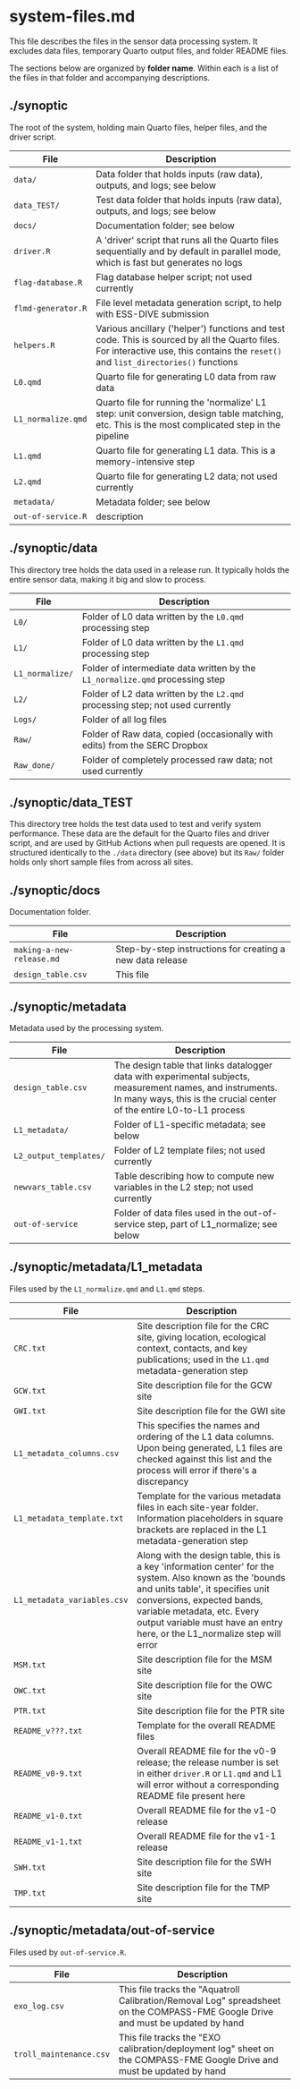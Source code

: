 # system-files.md

This file describes the files in the sensor data processing system.
It excludes data files, temporary Quarto output files, and folder README files.

The sections below are organized by **folder name**. Within
each is a list of the files in that folder and accompanying descriptions.

## ./synoptic

The root of the system, holding main Quarto files, helper files, and the driver script.

File | Description
---- | -------------
`data/` | Data folder that holds inputs (raw data), outputs, and logs; see below
`data_TEST/` | Test data folder that holds inputs (raw data), outputs, and logs; see below
`docs/` | Documentation folder; see below
`driver.R` | A 'driver' script that runs all the Quarto files sequentially and by default in parallel mode, which is fast but generates no logs
`flag-database.R` | Flag database helper script; not used currently
`flmd-generator.R` | File level metadata generation script, to help with ESS-DIVE submission
`helpers.R` | Various ancillary ('helper') functions and test code. This is sourced by all the Quarto files. For interactive use, this contains the `reset()` and `list_directories()` functions
`L0.qmd` | Quarto file for generating L0 data from raw data
`L1_normalize.qmd` | Quarto file for running the 'normalize' L1 step: unit conversion, design table matching, etc. This is the most complicated step in the pipeline
`L1.qmd` | Quarto file for generating L1 data. This is a memory-intensive step
`L2.qmd` | Quarto file for generating L2 data; not used currently
`metadata/` | Metadata folder; see below
`out-of-service.R` | description

## ./synoptic/data

This directory tree holds the data used in a release run. It typically holds
the entire sensor data, making it big and slow to process.

File | Description
---- | -------------
`L0/` | Folder of L0 data written by the `L0.qmd` processing step
`L1/` | Folder of L0 data written by the `L1.qmd` processing step
`L1_normalize/` | Folder of intermediate data written by the `L1_normalize.qmd` processing step
`L2/` | Folder of L2 data written by the `L2.qmd` processing step; not used currently
`Logs/` | Folder of all log files
`Raw/` | Folder of Raw data, copied (occasionally with edits) from the SERC Dropbox
`Raw_done/` | Folder of completely processed raw data; not used currently

## ./synoptic/data_TEST

This directory tree holds the test data used to test and verify system performance.
These data are the default for the Quarto files and driver script, and are used
by GitHub Actions when pull requests are opened. It is structured
identically to the `./data` directory (see above) but its `Raw/` folder
holds only short sample files from across all sites.

## ./synoptic/docs

Documentation folder.

File | Description
---- | -------------
`making-a-new-release.md` | Step-by-step instructions for creating a new data release
`design_table.csv` | This file

## ./synoptic/metadata

Metadata used by the processing system.

File | Description
---- | -------------
`design_table.csv` | The design table that links datalogger data with experimental subjects, measurement names, and instruments. In many ways, this is the crucial center of the entire L0-to-L1 process
`L1_metadata/` | Folder of L1-specific metadata; see below
`L2_output_templates/` | Folder of L2 template files; not used currently
`newvars_table.csv` | Table describing how to compute new variables in the L2 step; not used currently
`out-of-service` | Folder of data files used in the out-of-service step, part of L1_normalize; see below

## ./synoptic/metadata/L1_metadata

Files used by the `L1_normalize.qmd` and `L1.qmd` steps.

File | Description
---- | -------------
`CRC.txt` | Site description file for the CRC site, giving location, ecological context, contacts, and key publications; used in the `L1.qmd` metadata-generation step
`GCW.txt` | Site description file for the GCW site
`GWI.txt` | Site description file for the GWI site
`L1_metadata_columns.csv` | This specifies the names and ordering of the L1 data columns. Upon being generated, L1 files are checked against this list and the process will error if there's a discrepancy
`L1_metadata_template.txt` | Template for the various metadata files in each site-year folder. Information placeholders in square brackets are replaced in the L1 metadata-generation step
`L1_metadata_variables.csv` | Along with the design table, this is a key 'information center' for the system. Also known as the 'bounds and units table', it specifies unit conversions, expected bands, variable metadata, etc. Every output variable must have an entry here, or the L1_normalize step will error
`MSM.txt` | Site description file for the MSM site
`OWC.txt` | Site description file for the OWC site
`PTR.txt` | Site description file for the PTR site
`README_v???.txt` | Template for the overall README files
`README_v0-9.txt` | Overall README file for the v0-9 release; the release number is set in either `driver.R` or `L1.qmd` and L1 will error without a corresponding README file present here 
`README_v1-0.txt` | Overall README file for the v1-0 release
`README_v1-1.txt` | Overall README file for the v1-1 release
`SWH.txt` | Site description file for the SWH site
`TMP.txt` | Site description file for the TMP site

## ./synoptic/metadata/out-of-service

Files used by `out-of-service.R`.

File | Description
---- | -------------
`exo_log.csv` | This file tracks the "Aquatroll Calibration/Removal Log" spreadsheet on the COMPASS-FME Google Drive and must be updated by hand
`troll_maintenance.csv` | This file tracks the "EXO calibration/deployment log" sheet on the COMPASS-FME Google Drive and must be updated by hand
